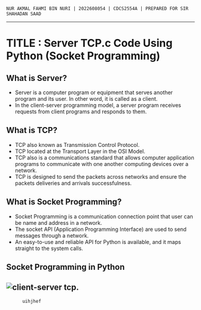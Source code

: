 `NUR AKMAL FAHMI BIN NURI | 2022608054 | CDCS2554A | PREPARED FOR SIR SHAHADAN SAAD`
___
# TITLE : Server TCP.c Code Using Python (Socket Programming)
## What is Server?
* Server is a computer program or equipment that serves another program and its user. In other word, it is called as a client.
* In the client-server programming model, a server program receives requests from client programs and responds to them.

## What is TCP?
* TCP also known as Transmission Control Protocol.
* TCP located at the Transport Layer in the OSI Model.
* TCP also is a communications standard that allows computer application programs to communicate with one another computing devices over a network.
* TCP is designed to send the packets across networks and ensure the packets deliveries and arrivals successfulness.

## What is Socket Programming?
* Socket Programming is a communication connection point that user can be name and address in a network.
* The socket API (Application Programming Interface) are used to send messages through a network.
* An easy-to-use and reliable API for Python is available, and it maps straight to the system calls.


## Socket Programming in Python
## ![client-server tcp](https://github.com/addff/2403-ITT440/assets/166005313/15cb3331-8bf6-4aa6-91e3-54908721e603).
          uihjhef

